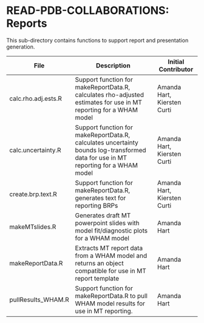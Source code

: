 # READ-PDB-COLLABORATIONS: Reports

This sub-directory contains functions to support report and presentation generation.

| File | Description | Initial Contributor |
| ---- | ----------- | ------------------- |
| calc.rho.adj.ests.R    |  Support function for makeReportData.R, calculates rho-adjusted estimates for use in MT reporting for a WHAM model | Amanda Hart, Kiersten Curti |
| calc.uncertainty.R     |  Support function for makeReportData.R, calculates uncertainty bounds log-transformed data for use in MT reporting for a WHAM model | Amanda Hart, Kiersten Curti |
| create.brp.text.R      | Support function for makeReportData.R, generates text for reporting BRPs | Amanda Hart, Kiersten Curti
| makeMTslides.R | Generates draft MT powerpoint slides with model fit/diagnostic plots for a WHAM model | Amanda Hart |
| makeReportData.R | Extracts MT report data from a WHAM model and returns an object compatible for use in MT report template | Amanda Hart |
| pullResults_WHAM.R | Support function for makeReportData.R to pull WHAM model results for use in MT reporting. | Amanda Hart |
